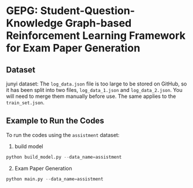 # GEPG: Student-Question-Knowledge Graph-based Reinforcement Learning Framework for Exam Paper Generation

## Dataset
junyi dataset: 
  The `log_data.json` file  is too large to be stored on GitHub, so it has been split into two files, `log_data_1.json` and `log_data_2.json`. You will need to merge them manually before use.
  The same applies to the `train_set.json`.

## Example to Run the Codes

To run the codes using the `assistment` dataset:

1. build model

```python
python build_model.py --data_name=assistment
```

2. Exam Paper Generation

```python
python main.py --data_name=assistment
```

